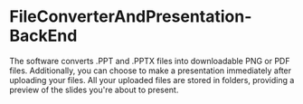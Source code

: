 # FileConverterAndPresentation-BackEnd
The software converts .PPT and .PPTX files into downloadable PNG or PDF files. Additionally, you can choose to make a presentation immediately after uploading your files. All your uploaded files are stored in folders, providing a preview of the slides you're about to present.
